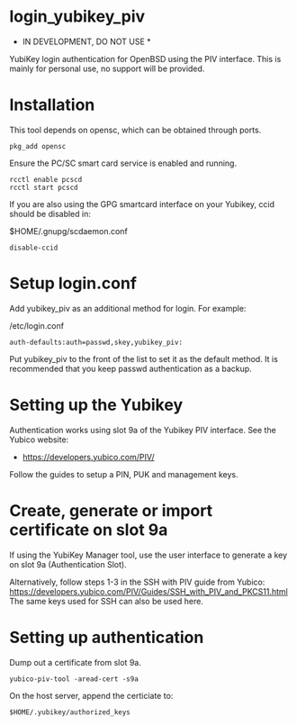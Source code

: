 # login_yubikey_piv

* IN DEVELOPMENT, DO NOT USE *

YubiKey login authentication for OpenBSD using the PIV interface.
This is mainly for personal use, no support will be provided.

# Installation

This tool depends on opensc, which can be obtained through ports.
```
pkg_add opensc
```

Ensure the PC/SC smart card service is enabled and running.

```
rcctl enable pcscd
rcctl start pcscd
```

If you are also using the GPG smartcard interface on your Yubikey, ccid
should be disabled in:

$HOME/.gnupg/scdaemon.conf
```
disable-ccid
```

# Setup login.conf

Add yubikey_piv as an additional method for login. For example:

/etc/login.conf
```
auth-defaults:auth=passwd,skey,yubikey_piv:
```

Put yubikey_piv to the front of the list to set it as the default method.
It is recommended that you keep passwd authentication as a backup.

# Setting up the Yubikey

Authentication works using slot 9a of the Yubikey PIV interface.
See the Yubico website:

 * https://developers.yubico.com/PIV/

Follow the guides to setup a PIN, PUK and management keys.

# Create, generate or import certificate on slot 9a

If using the YubiKey Manager tool, use the user interface to
generate a key on slot 9a (Authentication Slot).

Alternatively, follow steps 1-3 in the SSH with PIV guide from Yubico:
https://developers.yubico.com/PIV/Guides/SSH_with_PIV_and_PKCS11.html
The same keys used for SSH can also be used here.

# Setting up authentication

Dump out a certificate from slot 9a.

```
yubico-piv-tool -aread-cert -s9a
```

On the host server, append the certiciate to:

```
$HOME/.yubikey/authorized_keys
```

